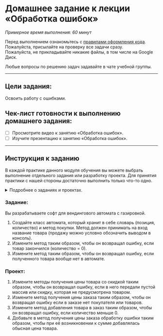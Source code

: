 # Домашнее задание к лекции «Обработка ошибок»

_Примерное время выполнения: 60 минут_

Перед выполнением ознакомьтесь с [правилами оформления кода](https://github.com/netology-code/codestyle/blob/master/swift/README.md).  
Пожалуйста, присылайте на проверку все задачи сразу.  
Пожалуйста, не прикладывайте никакие файлы, в том числе на Google Диск.

Любые вопросы по решению задач задавайте в чате учебной группы.

_______
## Цели задания:

Освоить работу c ошибками.

## Чек-лист готовности к выполнению домашнего задания:

- [ ] Просмотрите видео к занятию «Обработка ошибок».
- [ ] Изучите презентацию к занятию «Обработка ошибок».

----------------------

## Инструкция к заданию
В каждой практике данного модуля обучения вы можете выбрать выполнение отдельного задания или разработку проекта.
Для принятия практики с нашей стороны достаточно выполнить только что-то одно.
<details>
    <summary>Подробнее о заданиях и проектах.</summary>
    
1. Проект - В рамках данного модуля мы предлагаем разработать проект. 
Каждая следующая практика в рамках проекта будет базироваться на выполненной практике к предыдущему занятию и закреплять новые знания.
По итогам вы получите полностью разработанный вами относительно крупный индивидуальный проект.

2. Задание - Это полностью отдельная практика для закрепления информации с занятия.
При выборе этого формата вы не потеряете никакой информации с курса.
Если у вас немного времени на обучение, мы рекомендуем выбрать данный тип практики.

Вы можете перейти на задания, если не справляетесь с отдельными темами по проекту, в любой момент.
Вы можете начать разработку проекта в любой момент, однако при этом вы должны будете выполнить и предыдущие практики по проекту.
</details>

### Задание:

Вы разрабатываете софт для вендингового автомата с газировкой.

1. Создайте класс автомата, который хранит в себе словарь (позиция, количество) и метод покупки.
Метод должен принимать на вход название товара (продажу можно условно обозначить выводом в консоль).
2. Измените метод таким образом, чтобы он возвращал ошибку, если товар закончился (количество = 0).
3. Измените метод таким образом, чтобы он возвращал ошибку, если полученного товара вообще нет в автомате.

### Проект:

1. Измените методы получения цены товара со скидкой таким образом, чтобы он возвращал ошибку, если в него передали пустой массив или скидку, которая не предусмотрена товаром.
2. Измените метод получения цены заказа таким образом, чтобы он возвращал ошибку если в заказе нет покупателя или товаров.
3. Измените метод добавления товара в заказ таким образом, чтобы он возвращал ошибку, если количество меньше 0.
4. Добавьте в метод получения цены заказа обработку ошибки таким образом, чтобы при её возникновении к сумме добавлялась обысная цена товара.
